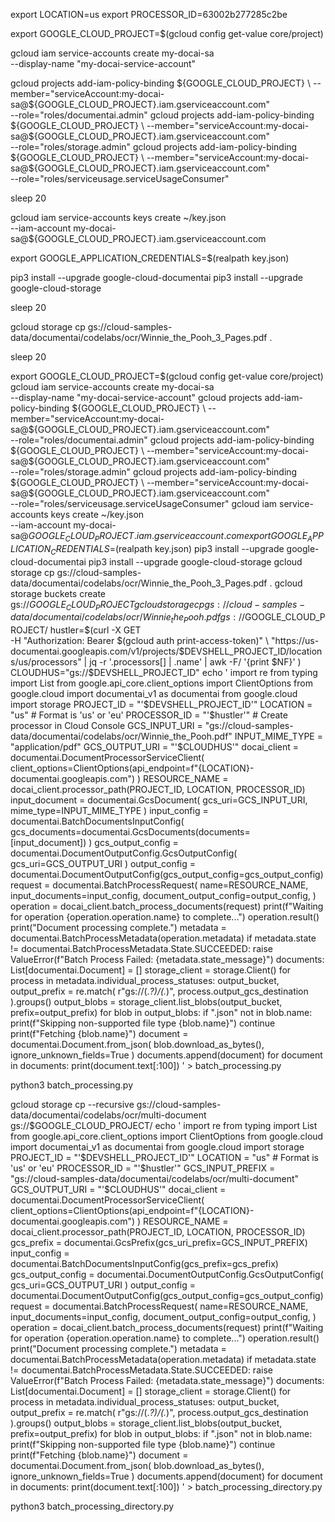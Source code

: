export LOCATION=us
export PROCESSOR_ID=63002b277285c2be



export GOOGLE_CLOUD_PROJECT=$(gcloud config get-value core/project)

gcloud iam service-accounts create my-docai-sa \
  --display-name "my-docai-service-account"

gcloud projects add-iam-policy-binding ${GOOGLE_CLOUD_PROJECT} \
    --member="serviceAccount:my-docai-sa@${GOOGLE_CLOUD_PROJECT}.iam.gserviceaccount.com" \
    --role="roles/documentai.admin"
gcloud projects add-iam-policy-binding ${GOOGLE_CLOUD_PROJECT} \
    --member="serviceAccount:my-docai-sa@${GOOGLE_CLOUD_PROJECT}.iam.gserviceaccount.com" \
    --role="roles/storage.admin"
gcloud projects add-iam-policy-binding ${GOOGLE_CLOUD_PROJECT} \
    --member="serviceAccount:my-docai-sa@${GOOGLE_CLOUD_PROJECT}.iam.gserviceaccount.com" \
    --role="roles/serviceusage.serviceUsageConsumer"

sleep 20

gcloud iam service-accounts keys create ~/key.json \
  --iam-account  my-docai-sa@${GOOGLE_CLOUD_PROJECT}.iam.gserviceaccount.com

export GOOGLE_APPLICATION_CREDENTIALS=$(realpath key.json)

pip3 install --upgrade google-cloud-documentai
pip3 install --upgrade google-cloud-storage

sleep 20

gcloud storage cp gs://cloud-samples-data/documentai/codelabs/ocr/Winnie_the_Pooh_3_Pages.pdf .

sleep 20



export GOOGLE_CLOUD_PROJECT=$(gcloud config get-value core/project)
    gcloud iam service-accounts create my-docai-sa \
  --display-name "my-docai-service-account"
gcloud projects add-iam-policy-binding ${GOOGLE_CLOUD_PROJECT} \
    --member="serviceAccount:my-docai-sa@${GOOGLE_CLOUD_PROJECT}.iam.gserviceaccount.com" \
    --role="roles/documentai.admin"
gcloud projects add-iam-policy-binding ${GOOGLE_CLOUD_PROJECT} \
    --member="serviceAccount:my-docai-sa@${GOOGLE_CLOUD_PROJECT}.iam.gserviceaccount.com" \
    --role="roles/storage.admin"
gcloud projects add-iam-policy-binding ${GOOGLE_CLOUD_PROJECT} \
    --member="serviceAccount:my-docai-sa@${GOOGLE_CLOUD_PROJECT}.iam.gserviceaccount.com" \
    --role="roles/serviceusage.serviceUsageConsumer"
    gcloud iam service-accounts keys create ~/key.json \
  --iam-account  my-docai-sa@${GOOGLE_CLOUD_PROJECT}.iam.gserviceaccount.com
  export GOOGLE_APPLICATION_CREDENTIALS=$(realpath key.json)
  pip3 install --upgrade google-cloud-documentai
pip3 install --upgrade google-cloud-storage
gcloud storage cp gs://cloud-samples-data/documentai/codelabs/ocr/Winnie_the_Pooh_3_Pages.pdf .
gcloud storage buckets create gs://$GOOGLE_CLOUD_PROJECT
gcloud storage cp gs://cloud-samples-data/documentai/codelabs/ocr/Winnie_the_Pooh.pdf gs://$GOOGLE_CLOUD_PROJECT/
hustler=$(curl -X GET \
    -H "Authorization: Bearer $(gcloud auth print-access-token)" \
    "https://us-documentai.googleapis.com/v1/projects/$DEVSHELL_PROJECT_ID/locations/us/processors" | jq -r '.processors[] | .name' | awk -F/ '{print $NF}'
)
CLOUDHUS="gs://$DEVSHELL_PROJECT_ID"
echo '
import re
from typing import List
from google.api_core.client_options import ClientOptions
from google.cloud import documentai_v1 as documentai
from google.cloud import storage
PROJECT_ID = "'$DEVSHELL_PROJECT_ID'"
LOCATION = "us"  # Format is 'us' or 'eu'
PROCESSOR_ID = "'$hustler'"  # Create processor in Cloud Console
GCS_INPUT_URI = "gs://cloud-samples-data/documentai/codelabs/ocr/Winnie_the_Pooh.pdf"
INPUT_MIME_TYPE = "application/pdf"
GCS_OUTPUT_URI = "'$CLOUDHUS'"
docai_client = documentai.DocumentProcessorServiceClient(
    client_options=ClientOptions(api_endpoint=f"{LOCATION}-documentai.googleapis.com")
)
RESOURCE_NAME = docai_client.processor_path(PROJECT_ID, LOCATION, PROCESSOR_ID)
input_document = documentai.GcsDocument(
    gcs_uri=GCS_INPUT_URI, mime_type=INPUT_MIME_TYPE
)
input_config = documentai.BatchDocumentsInputConfig(
    gcs_documents=documentai.GcsDocuments(documents=[input_document])
)
gcs_output_config = documentai.DocumentOutputConfig.GcsOutputConfig(
    gcs_uri=GCS_OUTPUT_URI
)
output_config = documentai.DocumentOutputConfig(gcs_output_config=gcs_output_config)
request = documentai.BatchProcessRequest(
    name=RESOURCE_NAME,
    input_documents=input_config,
    document_output_config=output_config,
)
operation = docai_client.batch_process_documents(request)
print(f"Waiting for operation {operation.operation.name} to complete...")
operation.result()
print("Document processing complete.")
metadata = documentai.BatchProcessMetadata(operation.metadata)
if metadata.state != documentai.BatchProcessMetadata.State.SUCCEEDED:
    raise ValueError(f"Batch Process Failed: {metadata.state_message}")
documents: List[documentai.Document] = []
storage_client = storage.Client()
for process in metadata.individual_process_statuses:
    output_bucket, output_prefix = re.match(
        r"gs://(.*?)/(.*)", process.output_gcs_destination
    ).groups()
    output_blobs = storage_client.list_blobs(output_bucket, prefix=output_prefix)
    for blob in output_blobs:
        if ".json" not in blob.name:
            print(f"Skipping non-supported file type {blob.name}")
            continue
        print(f"Fetching {blob.name}")
        document = documentai.Document.from_json(
            blob.download_as_bytes(), ignore_unknown_fields=True
        )
        documents.append(document)
for document in documents:
    print(document.text[:100])
' > batch_processing.py





python3 batch_processing.py






gcloud storage cp --recursive gs://cloud-samples-data/documentai/codelabs/ocr/multi-document gs://$GOOGLE_CLOUD_PROJECT/
echo '
import re
from typing import List
from google.api_core.client_options import ClientOptions
from google.cloud import documentai_v1 as documentai
from google.cloud import storage
PROJECT_ID = "'$DEVSHELL_PROJECT_ID'"
LOCATION = "us"  # Format is 'us' or 'eu'
PROCESSOR_ID = "'$hustler'"  
GCS_INPUT_PREFIX = "gs://cloud-samples-data/documentai/codelabs/ocr/multi-document"
GCS_OUTPUT_URI = "'$CLOUDHUS'"
docai_client = documentai.DocumentProcessorServiceClient(
    client_options=ClientOptions(api_endpoint=f"{LOCATION}-documentai.googleapis.com")
)
RESOURCE_NAME = docai_client.processor_path(PROJECT_ID, LOCATION, PROCESSOR_ID)
gcs_prefix = documentai.GcsPrefix(gcs_uri_prefix=GCS_INPUT_PREFIX)
input_config = documentai.BatchDocumentsInputConfig(gcs_prefix=gcs_prefix)
gcs_output_config = documentai.DocumentOutputConfig.GcsOutputConfig(
    gcs_uri=GCS_OUTPUT_URI
)
output_config = documentai.DocumentOutputConfig(gcs_output_config=gcs_output_config)
request = documentai.BatchProcessRequest(
    name=RESOURCE_NAME,
    input_documents=input_config,
    document_output_config=output_config,
)
operation = docai_client.batch_process_documents(request)
print(f"Waiting for operation {operation.operation.name} to complete...")
operation.result()
print("Document processing complete.")
metadata = documentai.BatchProcessMetadata(operation.metadata)
if metadata.state != documentai.BatchProcessMetadata.State.SUCCEEDED:
    raise ValueError(f"Batch Process Failed: {metadata.state_message}")
documents: List[documentai.Document] = []
storage_client = storage.Client()
for process in metadata.individual_process_statuses:
    output_bucket, output_prefix = re.match(
        r"gs://(.*?)/(.*)", process.output_gcs_destination
    ).groups()
    output_blobs = storage_client.list_blobs(output_bucket, prefix=output_prefix)
    for blob in output_blobs:
        if ".json" not in blob.name:
            print(f"Skipping non-supported file type {blob.name}")
            continue
        print(f"Fetching {blob.name}")
        document = documentai.Document.from_json(
            blob.download_as_bytes(), ignore_unknown_fields=True
        )
        documents.append(document)
for document in documents:
    print(document.text[:100])
' > batch_processing_directory.py





python3 batch_processing_directory.py
